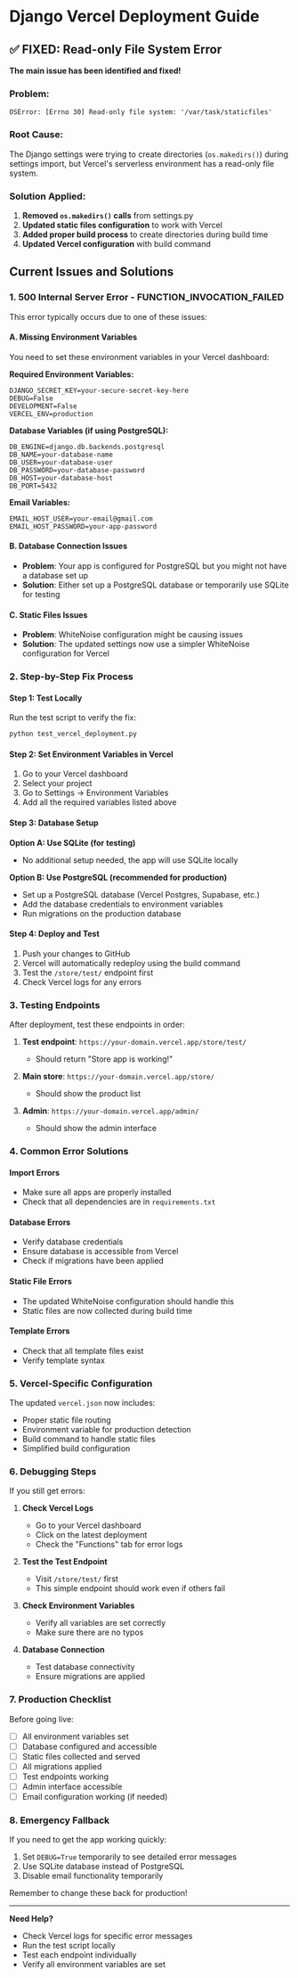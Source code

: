 # Django Vercel Deployment Guide

## ✅ FIXED: Read-only File System Error

**The main issue has been identified and fixed!**

### **Problem:**
```
OSError: [Errno 30] Read-only file system: '/var/task/staticfiles'
```

### **Root Cause:**
The Django settings were trying to create directories (`os.makedirs()`) during settings import, but Vercel's serverless environment has a read-only file system.

### **Solution Applied:**
1. **Removed `os.makedirs()` calls** from settings.py
2. **Updated static files configuration** to work with Vercel
3. **Added proper build process** to create directories during build time
4. **Updated Vercel configuration** with build command

## Current Issues and Solutions

### 1. **500 Internal Server Error - FUNCTION_INVOCATION_FAILED**

This error typically occurs due to one of these issues:

#### **A. Missing Environment Variables**
You need to set these environment variables in your Vercel dashboard:

**Required Environment Variables:**
```
DJANGO_SECRET_KEY=your-secure-secret-key-here
DEBUG=False
DEVELOPMENT=False
VERCEL_ENV=production
```

**Database Variables (if using PostgreSQL):**
```
DB_ENGINE=django.db.backends.postgresql
DB_NAME=your-database-name
DB_USER=your-database-user
DB_PASSWORD=your-database-password
DB_HOST=your-database-host
DB_PORT=5432
```

**Email Variables:**
```
EMAIL_HOST_USER=your-email@gmail.com
EMAIL_HOST_PASSWORD=your-app-password
```

#### **B. Database Connection Issues**
- **Problem**: Your app is configured for PostgreSQL but you might not have a database set up
- **Solution**: Either set up a PostgreSQL database or temporarily use SQLite for testing

#### **C. Static Files Issues**
- **Problem**: WhiteNoise configuration might be causing issues
- **Solution**: The updated settings now use a simpler WhiteNoise configuration for Vercel

### 2. **Step-by-Step Fix Process**

#### **Step 1: Test Locally**
Run the test script to verify the fix:
```bash
python test_vercel_deployment.py
```

#### **Step 2: Set Environment Variables in Vercel**
1. Go to your Vercel dashboard
2. Select your project
3. Go to Settings → Environment Variables
4. Add all the required variables listed above

#### **Step 3: Database Setup**
**Option A: Use SQLite (for testing)**
- No additional setup needed, the app will use SQLite locally

**Option B: Use PostgreSQL (recommended for production)**
- Set up a PostgreSQL database (Vercel Postgres, Supabase, etc.)
- Add the database credentials to environment variables
- Run migrations on the production database

#### **Step 4: Deploy and Test**
1. Push your changes to GitHub
2. Vercel will automatically redeploy using the build command
3. Test the `/store/test/` endpoint first
4. Check Vercel logs for any errors

### 3. **Testing Endpoints**

After deployment, test these endpoints in order:

1. **Test endpoint**: `https://your-domain.vercel.app/store/test/`
   - Should return "Store app is working!"

2. **Main store**: `https://your-domain.vercel.app/store/`
   - Should show the product list

3. **Admin**: `https://your-domain.vercel.app/admin/`
   - Should show the admin interface

### 4. **Common Error Solutions**

#### **Import Errors**
- Make sure all apps are properly installed
- Check that all dependencies are in `requirements.txt`

#### **Database Errors**
- Verify database credentials
- Ensure database is accessible from Vercel
- Check if migrations have been applied

#### **Static File Errors**
- The updated WhiteNoise configuration should handle this
- Static files are now collected during build time

#### **Template Errors**
- Check that all template files exist
- Verify template syntax

### 5. **Vercel-Specific Configuration**

The updated `vercel.json` now includes:
- Proper static file routing
- Environment variable for production detection
- Build command to handle static files
- Simplified build configuration

### 6. **Debugging Steps**

If you still get errors:

1. **Check Vercel Logs**
   - Go to your Vercel dashboard
   - Click on the latest deployment
   - Check the "Functions" tab for error logs

2. **Test the Test Endpoint**
   - Visit `/store/test/` first
   - This simple endpoint should work even if others fail

3. **Check Environment Variables**
   - Verify all variables are set correctly
   - Make sure there are no typos

4. **Database Connection**
   - Test database connectivity
   - Ensure migrations are applied

### 7. **Production Checklist**

Before going live:
- [ ] All environment variables set
- [ ] Database configured and accessible
- [ ] Static files collected and served
- [ ] All migrations applied
- [ ] Test endpoints working
- [ ] Admin interface accessible
- [ ] Email configuration working (if needed)

### 8. **Emergency Fallback**

If you need to get the app working quickly:
1. Set `DEBUG=True` temporarily to see detailed error messages
2. Use SQLite database instead of PostgreSQL
3. Disable email functionality temporarily

Remember to change these back for production!

---

**Need Help?**
- Check Vercel logs for specific error messages
- Run the test script locally
- Test each endpoint individually
- Verify all environment variables are set 